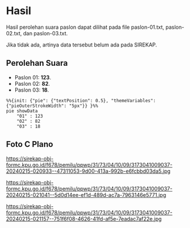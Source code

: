# Hasil

Hasil perolehan suara paslon dapat dilihat pada file paslon-01.txt, paslon-02.txt, dan paslon-03.txt.

Jika tidak ada, artinya data tersebut belum ada pada SIREKAP.

## Perolehan Suara

 * Paslon 01: **123**.
 * Paslon 02: **82**.
 * Paslon 03: **18**.

```mermaid
%%{init: {"pie": {"textPosition": 0.5}, "themeVariables": {"pieOuterStrokeWidth": "5px"}} }%%
pie showData
    "01" : 123
    "02" : 82
    "03" : 18
```
## Foto C Plano

https://sirekap-obj-formc.kpu.go.id/f678/pemilu/ppwp/31/73/04/10/09/3173041009037-20240215-020933--47311053-9d00-413a-992b-e6fcbbd03da5.jpg

https://sirekap-obj-formc.kpu.go.id/f678/pemilu/ppwp/31/73/04/10/09/3173041009037-20240215-021041--5d0d14ee-ef1d-489d-ac7a-7963146e5771.jpg

https://sirekap-obj-formc.kpu.go.id/f678/pemilu/ppwp/31/73/04/10/09/3173041009037-20240215-021157--751f6f08-4626-41fd-af5e-7eadac7af22e.jpg
